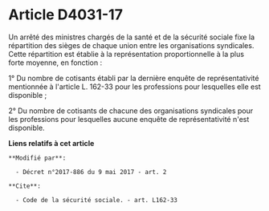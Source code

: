 # Article D4031-17

Un arrêté des ministres chargés de la santé et de la sécurité sociale fixe la répartition des sièges de chaque union entre
les organisations syndicales. Cette répartition est établie à la représentation proportionnelle à la plus forte moyenne, en
fonction : 

1° Du nombre de cotisants établi par la dernière enquête de représentativité mentionnée à l'article L. 162-33 pour les
professions pour lesquelles elle est disponible ; 

2° Du nombre de cotisants de chacune des organisations syndicales pour les professions pour lesquelles aucune enquête de
représentativité n'est disponible.

**Liens relatifs à cet article**

	**Modifié par**:

	  - Décret n°2017-886 du 9 mai 2017 - art. 2

	**Cite**:

	  - Code de la sécurité sociale. - art. L162-33
